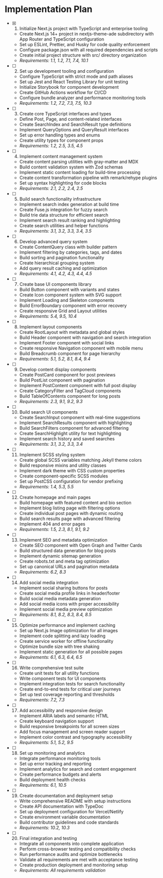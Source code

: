 # Implementation Plan

- [x] 1. Initialize Next.js project with TypeScript and enterprise tooling
  - Create Next.js 14+ project in nextjs-theme-ade subdirectory with App Router and TypeScript configuration
  - Set up ESLint, Prettier, and Husky for code quality enforcement
  - Configure package.json with all required dependencies and scripts
  - Create initial project structure with src/ directory organization
  - _Requirements: 1.1, 1.2, 7.1, 7.4, 10.1_

- [ ] 2. Set up development tooling and configuration
  - Configure TypeScript with strict mode and path aliases
  - Set up Jest and React Testing Library for unit testing
  - Initialize Storybook for component development
  - Create GitHub Actions workflow for CI/CD
  - Configure bundle analyzer and performance monitoring tools
  - _Requirements: 1.2, 7.2, 7.3, 7.5, 10.3_

- [ ] 3. Create core TypeScript interfaces and types
  - Define Post, Page, and content-related interfaces
  - Create SearchIndex and SearchResult type definitions
  - Implement QueryOptions and QueryResult interfaces
  - Set up error handling types and enums
  - Create utility types for component props
  - _Requirements: 1.2, 2.5, 3.5, 4.5_

- [ ] 4. Implement content management system
  - Create content parsing utilities with gray-matter and MDX
  - Build content validation system with Zod schemas
  - Implement static content loading for build-time processing
  - Create content transformation pipeline with remark/rehype plugins
  - Set up syntax highlighting for code blocks
  - _Requirements: 2.1, 2.2, 2.4, 2.5_

- [ ] 5. Build search functionality infrastructure
  - Implement search index generation at build time
  - Create Fuse.js integration for fuzzy search
  - Build trie data structure for efficient search
  - Implement search result ranking and highlighting
  - Create search utilities and helper functions
  - _Requirements: 3.1, 3.2, 3.3, 3.4, 3.5_

- [ ] 6. Develop advanced query system
  - Create ContentQuery class with builder pattern
  - Implement filtering by categories, tags, and dates
  - Build sorting and pagination functionality
  - Create hierarchical grouping system
  - Add query result caching and optimization
  - _Requirements: 4.1, 4.2, 4.3, 4.4, 4.5_

- [ ] 7. Create base UI components library
  - Build Button component with variants and states
  - Create Icon component system with SVG support
  - Implement Loading and Skeleton components
  - Build ErrorBoundary component with error recovery
  - Create responsive Grid and Layout utilities
  - _Requirements: 5.4, 9.5, 10.4_

- [ ] 8. Implement layout components
  - Create RootLayout with metadata and global styles
  - Build Header component with navigation and search integration
  - Implement Footer component with social links
  - Create responsive Navigation component with mobile menu
  - Build Breadcrumb component for page hierarchy
  - _Requirements: 5.1, 5.2, 8.1, 8.4, 9.4_

- [ ] 9. Develop content display components
  - Create PostCard component for post previews
  - Build PostList component with pagination
  - Implement PostContent component with full post display
  - Create CategoryFilter and TagCloud components
  - Build TableOfContents component for long posts
  - _Requirements: 2.3, 9.1, 9.2, 9.3_

- [ ] 10. Build search UI components
  - Create SearchInput component with real-time suggestions
  - Implement SearchResults component with highlighting
  - Build SearchFilters component for advanced filtering
  - Create SearchHighlight utility for text highlighting
  - Implement search history and saved searches
  - _Requirements: 3.1, 3.2, 3.3, 3.4_

- [ ] 11. Implement SCSS styling system
  - Create global SCSS variables matching Jekyll theme colors
  - Build responsive mixins and utility classes
  - Implement dark theme with CSS custom properties
  - Create component-specific SCSS modules
  - Set up PostCSS configuration for vendor prefixing
  - _Requirements: 1.4, 5.3, 5.5_

- [ ] 12. Create homepage and main pages
  - Build homepage with featured content and bio section
  - Implement blog listing page with filtering options
  - Create individual post pages with dynamic routing
  - Build search results page with advanced filtering
  - Implement 404 and error pages
  - _Requirements: 1.5, 2.3, 8.1, 9.1, 9.2_

- [ ] 13. Implement SEO and metadata optimization
  - Create SEO component with Open Graph and Twitter Cards
  - Build structured data generation for blog posts
  - Implement dynamic sitemap generation
  - Create robots.txt and meta tag optimization
  - Set up canonical URLs and pagination metadata
  - _Requirements: 6.2, 8.3_

- [ ] 14. Add social media integration
  - Implement social sharing buttons for posts
  - Create social media profile links in header/footer
  - Build social media metadata generation
  - Add social media icons with proper accessibility
  - Implement social media preview optimization
  - _Requirements: 8.1, 8.2, 8.3, 8.4, 8.5_

- [ ] 15. Optimize performance and implement caching
  - Set up Next.js Image optimization for all images
  - Implement code splitting and lazy loading
  - Create service worker for offline functionality
  - Optimize bundle size with tree shaking
  - Implement static generation for all possible pages
  - _Requirements: 6.1, 6.3, 6.4, 6.5_

- [ ] 16. Write comprehensive test suite
  - Create unit tests for all utility functions
  - Write component tests for UI components
  - Implement integration tests for search functionality
  - Create end-to-end tests for critical user journeys
  - Set up test coverage reporting and thresholds
  - _Requirements: 7.2, 7.3_

- [ ] 17. Add accessibility and responsive design
  - Implement ARIA labels and semantic HTML
  - Create keyboard navigation support
  - Build responsive breakpoints for all screen sizes
  - Add focus management and screen reader support
  - Implement color contrast and typography accessibility
  - _Requirements: 5.1, 5.2, 9.5_

- [ ] 18. Set up monitoring and analytics
  - Integrate performance monitoring tools
  - Set up error tracking and reporting
  - Implement analytics for search and content engagement
  - Create performance budgets and alerts
  - Build deployment health checks
  - _Requirements: 6.1, 10.5_

- [ ] 19. Create documentation and deployment setup
  - Write comprehensive README with setup instructions
  - Create API documentation with TypeDoc
  - Set up deployment configuration for Vercel/Netlify
  - Create environment variable documentation
  - Build contributor guidelines and code standards
  - _Requirements: 10.2, 10.3_

- [ ] 20. Final integration and testing
  - Integrate all components into complete application
  - Perform cross-browser testing and compatibility checks
  - Run performance audits and optimize bottlenecks
  - Validate all requirements are met with acceptance testing
  - Create production deployment and monitoring setup
  - _Requirements: All requirements validation_